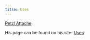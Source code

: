 ```yaml
---
title: Uses
---
```

[Petzl Attache](https://www.petzl.com/US/en/Sport/Carabiners-And-Quickdraws/ATTACHE)

His page can be found on his site: [Uses](https://wesbos.com/uses/).
